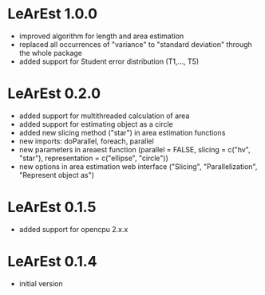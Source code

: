 # LeArEst 1.0.0

* improved algorithm for length and area estimation
* replaced all occurrences of "variance" to "standard deviation" through the whole package
* added support for Student error distribution (T1,..., T5)

# LeArEst 0.2.0

* added support for multithreaded calculation of area
* added support for estimating object as a circle
* added new slicing method ("star") in area estimation functions
* new imports: doParallel, foreach, parallel
* new parameters in areaest function (parallel = FALSE, 
  slicing = c("hv", "star"), representation = c("ellipse", "circle"))
* new options in area estimation web interface ("Slicing", "Parallelization",
  "Represent object as")

# LeArEst 0.1.5

* added support for opencpu 2.x.x

# LeArEst 0.1.4

* initial version